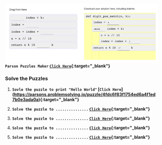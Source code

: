 <img src="1.png"><br>
<b>`Parson Puzzles Maker` [`Click Here`](https://parsons.problemsolving.io/){:target="_blank"}</b>

### Solve the Puzzles

1. <b>`Sovle the puzzle to print "Hello World"` [`Click Here`] (https://parsons.problemsolving.io/puzzle/4fdc6f83f1754ed6a4f1ed7b0e3ada0a){:target="_blank"} </b>
   
2. <b>`Solve the puzzle to ...............` [`Click Here`](){:target="_blank"}</b>
   
3. <b>`Solve the puzzle to ...............` [`Click Here`](){:target="_blank"}</b>
   
4. <b>`Solve the puzzle to ...............` [`Click Here`](){:target="_blank"}</b>

5. <b>`Solve the puzzle to ...............` [`Click Here`](){:target="_blank"}</b>
